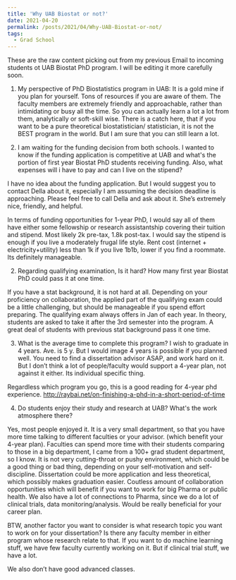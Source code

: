 ```yaml
---
title: 'Why UAB Biostat or not?'
date: 2021-04-20
permalink: /posts/2021/04/Why-UAB-Biostat-or-not/
tags:
  - Grad School
---
```


These are the raw content picking out from my previous Email to incoming students ot UAB Biostat PhD program. I will be editing it more carefully soon.


1.	My perspective of PhD Biostatistics program in UAB: It is a gold mine if you plan for yourself. Tons of resources if you are aware of them. The faculty members are extremely friendly and approachable, rather than intimidating or busy all the time. So you can actually learn a lot a lot from them, analytically or soft-skill wise. There is a catch here, that if you want to be a pure theoretical biostatistician/ statistician, it is not the BEST program in the world. But I am sure that you can still learn a lot.


1. I am waiting for the funding decision from both schools. I wanted to know if the funding application is competitive at UAB and what's the portion of first year Biostat PhD students receiving funding. Also, what expenses will i have to pay and can I live on the stipend?

I have no idea about the funding application. But I would suggest you to contact Della about it, especially I am assuming the decision deadline is approaching. Please feel free to call Della and ask about it. She’s extremely nice, friendly, and helpful.

In terms of funding opportunities for 1-year PhD, I would say all of them have either some fellowship or research assistantship covering their tuition and stipend. Most likely 2k pre-tax, 1.8k post-tax. I would say the stipend is enough if you live a moderately frugal life style. Rent cost (internet + electricity+utility) less than 1k if you live 1b1b, lower if you find a roommate.  Its definitely manageable.


2. Regarding qualifying examination, Is it hard? How many first year Biostat PhD could pass it at one time. 

If you have a stat background, it is not hard at all. Depending on your proficiency on collaboration, the applied part of the qualifying exam could be a little challenging, but should be manageable if you spend effort preparing. The qualifying exam always offers in Jan of each year. In theory, students are asked to take it after the 3rd semester into the program.
A great deal of students with previous stat background pass it one time.


3. What is the average time to complete this program? I wish to graduate in 4 years. 
Ave. is 5 y. But I would image 4 years is possible if you planned well. You need to find a dissertation advisor ASAP, and work hard on it. But I don’t think a lot of people/faculty would support a 4-year plan, not against it either. Its individual specific thing.

Regardless which program you go, this is a good reading for 4-year phd experience.
http://raybai.net/on-finishing-a-phd-in-a-short-period-of-time


4. Do students enjoy their study and research at UAB? What's the work atmosphere there?

Yes, most people enjoyed it. It is a very small department, so that you have more time talking to different faculties or your advisor. (which benefit your 4-year plan). Faculties can spend more time with their students comparing to those in a big department, I came from a 100+ grad student department, so I know. It is not very cutting-throat or pushy environment, which could be a good thing or bad thing, depending on your self-motivation and self-discipline. Dissertation could be more application and less theoretical, which possibly makes graduation easier. Coutless amount of collaboration opportunities which will benefit if you want to work for big Pharma or public health. We also have a lot of connections to Pharma, since we do a lot of clinical trials, data monitoring/analysis. Would be really beneficial for your career plan.


BTW, another factor you want to consider is what research topic you want to work on for your dissertation? Is there any faculty member in either program whose research relate to that. If you want to do machine learning stuff, we have few faculty currently working on it. But if clinical trial stuff, we have a lot.

We also don’t have good advanced classes.
